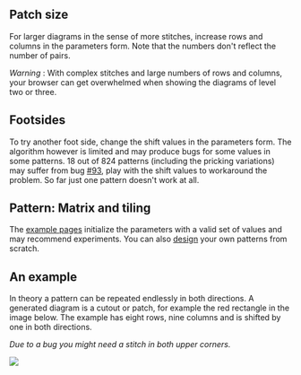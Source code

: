 Patch size
------------
For larger diagrams in the sense of more stitches, increase rows and columns in the parameters form.
Note that the numbers don't reflect the number of pairs.

_Warning_ : With complex stitches and large numbers of rows and columns, your browser can get overwhelmed when showing the diagrams of level two or three.

Footsides
---------

To try another foot side, change the shift values in the parameters form. The algorithm however is limited and may produce bugs for some values in some patterns. 18 out of 824 patterns (including the pricking variations) may suffer from bug [#93](https://github.com/d-bl/GroundForge/issues/93),
play with the shift values to workaround the problem. So far just one pattern doesn't work at all.


Pattern: Matrix and tiling
--------------------------

The [example pages](Example) initialize the parameters with a valid set of values and may recommend experiments.
You can also [design](Reversed-engineering-of-patterns) your own patterns from scratch.


An example
----------

In theory a pattern can be repeated endlessly in both directions.
A generated diagram is a cutout or patch,
for example the red rectangle in the image below.
The example has eight rows, nine columns and is shifted by one in both directions.

_Due to a bug you might need a stitch in both upper corners._

![](https://raw.githubusercontent.com/wiki/d-bl/GroundForge/images/cutout.png)